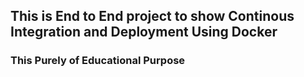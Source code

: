## This is End to End project to show Continous Integration and Deployment Using Docker


### This Purely of Educational Purpose ###